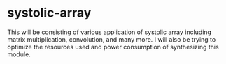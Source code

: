 # systolic-array
This will be consisting of various application of systolic array including matrix multiplication, convolution, and many more. I will also be trying to optimize the resources used and power consumption of synthesizing this module.
